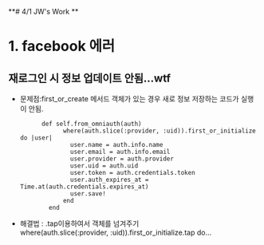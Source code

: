 **# 4/1 JW's Work **
# 1. facebook 에러 
## 재로그인 시 정보 업데이트 안됨...wtf
- 문제점:first_or_create 메서드 객체가 있는 경우 새로 정보 저장하는 코드가 실행이 안됨. 

			def self.from_omniauth(auth)
			      where(auth.slice(:provider, :uid)).first_or_initialize  do |user|
			        user.name = auth.info.name
			        user.email = auth.info.email
			        user.provider = auth.provider
			        user.uid = auth.uid
			        user.token = auth.credentials.token
			        user.auth_expires_at = Time.at(auth.credentials.expires_at)
			        user.save!
			      end
			  end
- 해결법 : .tap이용하여서 객체를 넘겨주기			
					where(auth.slice(:provider, :uid)).first_or_initialize.tap do... 
